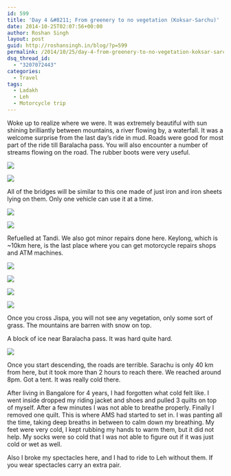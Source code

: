 ```yaml
---
id: 599
title: 'Day 4 &#8211; From greenery to no vegetation (Koksar-Sarchu)'
date: 2014-10-25T02:07:56+00:00
author: Roshan Singh
layout: post
guid: http://roshansingh.in/blog/?p=599
permalink: /2014/10/25/day-4-from-greenery-to-no-vegetation-koksar-sarchu/
dsq_thread_id:
  - "3207072443"
categories:
  - Travel
tags:
  - Ladakh
  - Leh
  - Motorcycle trip
---
```

Woke up to realize where we were. It was extremely beautiful with sun shining brilliantly between mountains, a river flowing by, a waterfall. It was a welcome surprise from the last day&#8217;s ride in mud. Roads were good for most part of the ride till Baralacha pass. You will also encounter a number of streams flowing on the road. The rubber boots were very useful.

![](https://lh3.googleusercontent.com/-UlR_n-6KWaE/VCuuQjTq8rI/AAAAAAAAHo8/PXYp4K7dGCY/w1207-h905-no/DSC00695.JPG)

![](https://lh6.googleusercontent.com/-6mcfX_OEDr8/VCuuUZrqiYI/AAAAAAAAHpU/KXoDf_jJyyE/w1207-h905-no/DSC00698.JPG)

All of the bridges will be similar to this one made of just iron and iron sheets lying on them. Only one vehicle can use it at a time.
  
![](https://lh3.googleusercontent.com/-5DVBGWM8SvE/VCuuZmwu0TI/AAAAAAAAHqI/_7kzqbN-SQk/w1207-h905-no/DSC00705.JPG)

![](https://lh3.googleusercontent.com/-I4XrtxfToxw/VCuYJzMr4tI/AAAAAAAAG4w/3HYYkTaKiE0/w1207-h905-no/DSC01396.JPG)

Refuelled at Tandi. We also got minor repairs done here. Keylong, which is ~10km here, is the last place where you can get motorcycle repairs shops and ATM machines.

![](https://lh5.googleusercontent.com/-tfjAosE1m8k/VCuYRzi15YI/AAAAAAAAG5c/jCYCRU6GaG8/w1207-h905-no/DSC01404.JPG)

![](https://lh3.googleusercontent.com/-DsGbjyfNRYc/VCuYbM7QaHI/AAAAAAAAG6E/JbZboNp9sUA/w1207-h905-no/DSC01409.JPG)

![](https://lh3.googleusercontent.com/-oZIkwb9iQ4I/VCuYZXfVl9I/AAAAAAAAG58/BNhw50hoeZs/w1207-h905-no/DSC01408.JPG)

![](https://lh6.googleusercontent.com/-XWpwxh8URL8/VCuYn5DWuhI/AAAAAAAAG68/naHW7BxF8l4/w1207-h905-no/DSC01416.JPG)

Once you cross Jispa, you will not see any vegetation, only some sort of grass. The mountains are barren with snow on top.

A block of ice near Baralacha pass. It was hard quite hard.
  
![](https://lh4.googleusercontent.com/-QPP4ltHZN3g/VCuY0TCMXAI/AAAAAAAAG70/VMnxsZEUmWs/w1207-h905-no/DSC01424.JPG)

Once you start descending, the roads are terrible. Sarachu is only 40 km from here, but it took more than 2 hours to reach there. We reached around 8pm. Got a tent. It was really cold there.

After living in Bangalore for 4 years, I had forgotten what cold felt like. I went inside dropped my riding jacket and shoes and pulled 3 quilts on top of myself. After a few minutes I was not able to breathe properly. Finally I removed one quilt. This is where AMS had started to set in. I was panting all the time, taking deep breaths in between to calm down my breathing. My feet were very cold, I kept rubbing my hands to warm them, but it did not help. My socks were so cold that I was not able to figure out if it was just cold or wet as well.

Also I broke my spectacles here, and I had to ride to Leh without them. If you wear spectacles carry an extra pair.